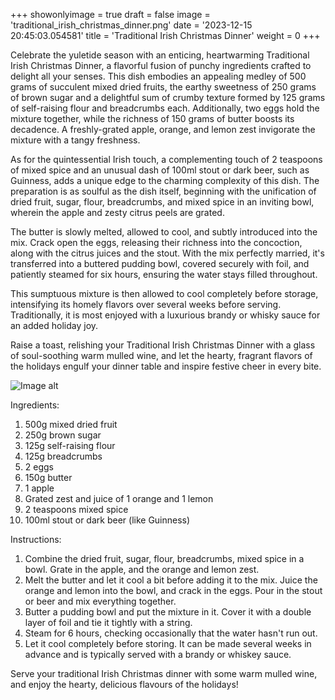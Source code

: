 +++ 
showonlyimage = true 
draft = false 
image = 'traditional_irish_christmas_dinner.png'
date = '2023-12-15 20:45:03.054581' 
title = 'Traditional Irish Christmas Dinner' 
weight = 0
+++ 
 
Celebrate the yuletide season with an enticing, heartwarming Traditional Irish Christmas Dinner, a flavorful fusion of punchy ingredients crafted to delight all your senses. This dish embodies an appealing medley of 500 grams of succulent mixed dried fruits, the earthy sweetness of 250 grams of brown sugar and a delightful sum of crumby texture formed by 125 grams of self-raising flour and breadcrumbs each. Additionally, two eggs hold the mixture together, while the richness of 150 grams of butter boosts its decadence. A freshly-grated apple, orange, and lemon zest invigorate the mixture with a tangy freshness. 

As for the quintessential Irish touch, a complementing touch of 2 teaspoons of mixed spice and an unusual dash of 100ml stout or dark beer, such as Guinness, adds a unique edge to the charming complexity of this dish. The preparation is as soulful as the dish itself, beginning with the unification of dried fruit, sugar, flour, breadcrumbs, and mixed spice in an inviting bowl, wherein the apple and zesty citrus peels are grated.

The butter is slowly melted, allowed to cool, and subtly introduced into the mix. Crack open the eggs, releasing their richness into the concoction, along with the citrus juices and the stout. With the mix perfectly married, it's transferred into a buttered pudding bowl, covered securely with foil, and patiently steamed for six hours, ensuring the water stays filled throughout.

This sumptuous mixture is then allowed to cool completely before storage, intensifying its homely flavors over several weeks before serving. Traditionally, it is most enjoyed with a luxurious brandy or whisky sauce for an added holiday joy.

Raise a toast, relishing your Traditional Irish Christmas Dinner with a glass of soul-soothing warm mulled wine, and let the hearty, fragrant flavors of the holidays engulf your dinner table and inspire festive cheer in every bite. 

![Image alt](/traditional_irish_christmas_dinner.png '300px')

Ingredients: 

1. 500g mixed dried fruit
2. 250g brown sugar
3. 125g self-raising flour
4. 125g breadcrumbs
5. 2 eggs
6. 150g butter
7. 1 apple
8. Grated zest and juice of 1 orange and 1 lemon
9. 2 teaspoons mixed spice
10. 100ml stout or dark beer (like Guinness)

Instructions:

1. Combine the dried fruit, sugar, flour, breadcrumbs, mixed spice in a bowl. Grate in the apple, and the orange and lemon zest.
2. Melt the butter and let it cool a bit before adding it to the mix. Juice the orange and lemon into the bowl, and crack in the eggs. Pour in the stout or beer and mix everything together.
3. Butter a pudding bowl and put the mixture in it. Cover it with a double layer of foil and tie it tightly with a string.
4. Steam for 6 hours, checking occasionally that the water hasn't run out.
5. Let it cool completely before storing. It can be made several weeks in advance and is typically served with a brandy or whiskey sauce. 

Serve your traditional Irish Christmas dinner with some warm mulled wine, and enjoy the hearty, delicious flavours of the holidays!